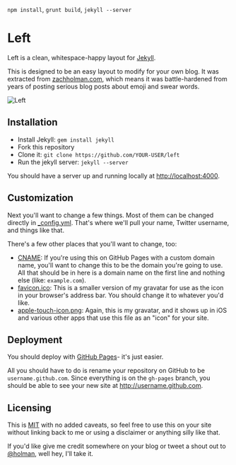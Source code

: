 `npm install`, `grunt build`, `jekyll --server`

# Left

Left is a clean, whitespace-happy layout for [Jekyll](https://github.com/mojombo/jekyll).

This is designed to be an easy layout to modify for your own blog. It was
extracted from [zachholman.com](http://zachholman.com/), which means it was
battle-hardened from years of posting serious blog posts about emoji and swear
words.

![Left](http://cl.ly/image/3S2r1p2C0E2B/content)

## Installation

- Install Jekyll: `gem install jekyll`
- Fork this repository
- Clone it: `git clone https://github.com/YOUR-USER/left`
- Run the jekyll server: `jekyll --server`

You should have a server up and running locally at <http://localhost:4000>.

## Customization

Next you'll want to change a few things. Most of them can be changed directly in
[_config.yml](https://github.com/holman/left/blob/master/_config.yml). That's
where we'll pull your name, Twitter username, and things like that.

There's a few other places that you'll want to change, too:

- [CNAME](https://github.com/holman/left/blob/master/CNAME): If you're using
  this on GitHub Pages with a custom domain name, you'll want to change this
  to be the domain you're going to use. All that should be in here is a
  domain name on the first line and nothing else (like: `example.com`).
- [favicon.ico](https://github.com/holman/left/blob/master/favicon.ico): This
  is a smaller version of my gravatar for use as the icon in your browser's
  address bar. You should change it to whatever you'd like.
- [apple-touch-icon.png](https://github.com/holman/left/blob/master/apple-touch-icon.png):
  Again, this is my gravatar, and it shows up in iOS and various other apps
  that use this file as an "icon" for your site.

## Deployment

You should deploy with [GitHub Pages](http://pages.github.com)- it's just
easier.

All you should have to do is rename your repository on GitHub to be
`username.github.com`. Since everything is on the `gh-pages` branch, you
should be able to see your new site at <http://username.github.com>.

## Licensing

This is [MIT](https://github.com/holman/left/blob/master/LICENSE) with no
added caveats, so feel free to use this on your site without linking back to
me or using a disclaimer or anything silly like that.

If you'd like give me credit somewhere on your blog or tweet a shout out to
[@holman](https://twitter.com/holman), well hey, I'll take it.
